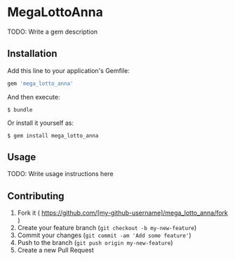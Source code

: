 # MegaLottoAnna

TODO: Write a gem description

## Installation

Add this line to your application's Gemfile:

```ruby
gem 'mega_lotto_anna'
```

And then execute:

    $ bundle

Or install it yourself as:

    $ gem install mega_lotto_anna

## Usage

TODO: Write usage instructions here

## Contributing

1. Fork it ( https://github.com/[my-github-username]/mega_lotto_anna/fork )
2. Create your feature branch (`git checkout -b my-new-feature`)
3. Commit your changes (`git commit -am 'Add some feature'`)
4. Push to the branch (`git push origin my-new-feature`)
5. Create a new Pull Request
